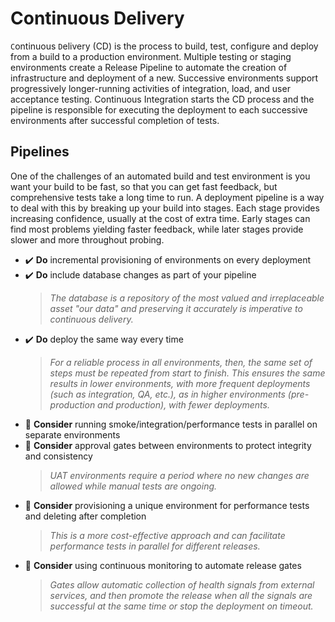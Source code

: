 # Continuous Delivery

`C`ontinuous `D`elivery (CD) is the process to build, test, configure and deploy from a build to a production environment. Multiple testing or staging environments create a Release Pipeline to automate the creation of infrastructure and deployment of a new. Successive environments support progressively longer-running activities of integration, load, and user acceptance testing. Continuous Integration starts the CD process and the pipeline is responsible for executing the deployment to each successive environments after successful completion of tests.

## Pipelines

One of the challenges of an automated build and test environment is you want your build to be fast, so that you can get fast feedback, but comprehensive tests take a long time to run. A deployment pipeline is a way to deal with this by breaking up your build into stages. Each stage provides increasing confidence, usually at the cost of extra time. Early stages can find most problems yielding faster feedback, while later stages provide slower and more throughout probing.

- ✔️ **Do** incremental provisioning of environments on every deployment
- ✔️ **Do** include database changes as part of your pipeline
    > *The database is a repository of the most valued and irreplaceable asset "our data" and preserving it accurately is imperative to continuous delivery.*
- ✔️ **Do** deploy the same way every time
    > *For a reliable process in all environments, then, the same set of steps must be repeated from start to finish. This ensures the same results in lower environments, with more frequent deployments (such as integration, QA, etc.), as in higher environments (pre-production and production), with fewer deployments.*
- 💭 **Consider** running smoke/integration/performance tests in parallel on separate environments
- 💭 **Consider** approval gates between environments to protect integrity and consistency
    > *UAT environments require a period where no new changes are allowed while manual tests are ongoing.*
- 💭 **Consider** provisioning a unique environment for performance tests and deleting after completion
    > *This is a more cost-effective approach and can facilitate performance tests in parallel for different releases.*
- 💭 **Consider** using continuous monitoring to automate release gates
    > *Gates allow automatic collection of health signals from external services, and then promote the release when all the signals are successful at the same time or stop the deployment on timeout.*
